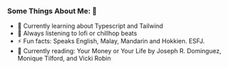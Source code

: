 ### Some Things About Me: 👋

- 🌱 Currently learning about Typescript and Tailwind
- :musical_note: Always listening to lofi or chillhop beats
- :zap: Fun facts: Speaks English, Malay, Mandarin and Hokkien. ESFJ.
- :book: Currently reading: Your Money or Your Life by Joseph R. Dominguez, Monique Tilford, and Vicki Robin

